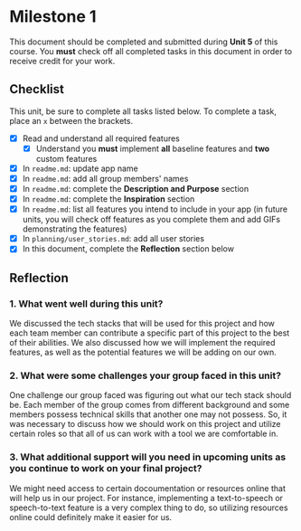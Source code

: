 # Milestone 1

This document should be completed and submitted during **Unit 5** of this course. You **must** check off all completed tasks in this document in order to receive credit for your work.

## Checklist

This unit, be sure to complete all tasks listed below. To complete a task, place an `x` between the brackets.

- [x] Read and understand all required features
  - [x] Understand you **must** implement **all** baseline features and **two** custom features
- [x] In `readme.md`: update app name
- [x] In `readme.md`: add all group members' names
- [x] In `readme.md`: complete the **Description and Purpose** section
- [x] In `readme.md`: complete the **Inspiration** section
- [x] In `readme.md`: list all features you intend to include in your app (in future units, you will check off features as you complete them and add GIFs demonstrating the features)
- [x] In `planning/user_stories.md`: add all user stories
- [x] In this document, complete the **Reflection** section below

## Reflection

### 1. What went well during this unit?
We discussed the tech stacks that will be used for this project and how each team member can contribute a specific part of this project to the best of their abilities. We also discussed how we will implement the required features, as well as the potential features we will be adding on our own.

### 2. What were some challenges your group faced in this unit?
One challenge our group faced was figuring out what our tech stack should be. Each member of the group comes from different background and some members possess technical skills that another one may not possess. So, it was necessary to discuss how we should work on this project and utilize certain roles so that all of us can work with a tool we are comfortable in. 

### 3. What additional support will you need in upcoming units as you continue to work on your final project?
We might need access to certain docoumentation or resources online that will help us in our project. For instance, implementing a text-to-speech or speech-to-text feature is a very complex thing to do, so utilizing resources online could definitely make it easier for us.
